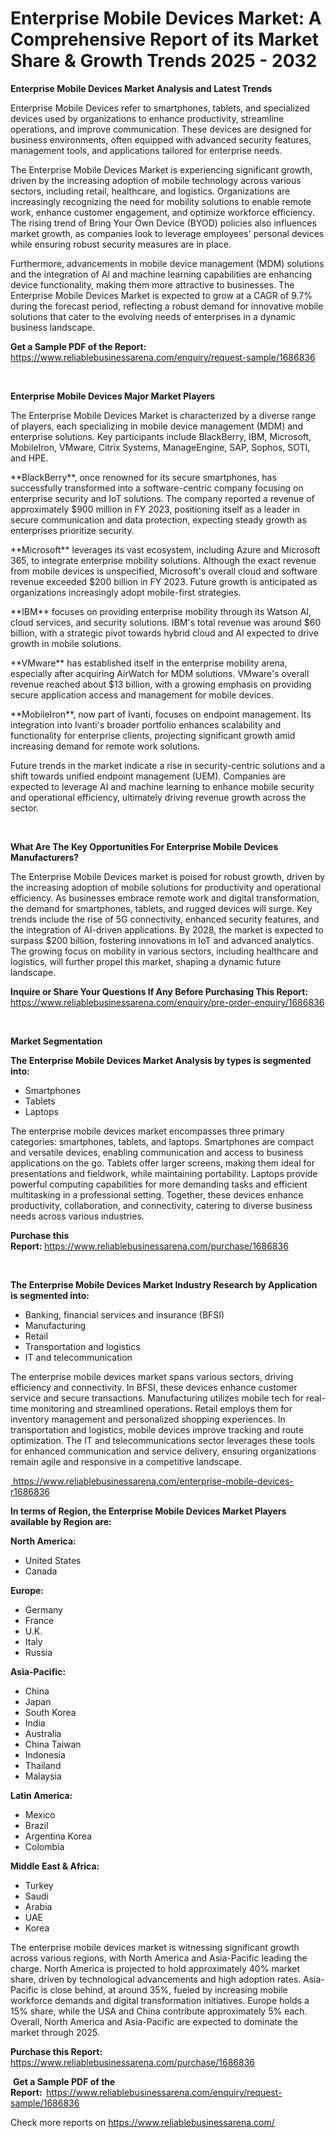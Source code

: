<p><h1>Enterprise Mobile Devices Market: A Comprehensive Report of its Market Share & Growth Trends 2025 - 2032</h1></p><p><strong>Enterprise Mobile Devices Market Analysis and Latest Trends</strong></p>
<p><p>Enterprise Mobile Devices refer to smartphones, tablets, and specialized devices used by organizations to enhance productivity, streamline operations, and improve communication. These devices are designed for business environments, often equipped with advanced security features, management tools, and applications tailored for enterprise needs.</p><p>The Enterprise Mobile Devices Market is experiencing significant growth, driven by the increasing adoption of mobile technology across various sectors, including retail, healthcare, and logistics. Organizations are increasingly recognizing the need for mobility solutions to enable remote work, enhance customer engagement, and optimize workforce efficiency. The rising trend of Bring Your Own Device (BYOD) policies also influences market growth, as companies look to leverage employees' personal devices while ensuring robust security measures are in place.</p><p>Furthermore, advancements in mobile device management (MDM) solutions and the integration of AI and machine learning capabilities are enhancing device functionality, making them more attractive to businesses. The Enterprise Mobile Devices Market is expected to grow at a CAGR of 9.7% during the forecast period, reflecting a robust demand for innovative mobile solutions that cater to the evolving needs of enterprises in a dynamic business landscape.</p></p>
<p><strong>Get a Sample PDF of the Report:&nbsp;</strong> <a href="https://www.reliablebusinessarena.com/enquiry/request-sample/1686836?utm_campaign=3566&utm_medium=2&utm_source=Github&utm_content=ia&utm_term=04042025&utm_id=enterprise-mobile-devices">https://www.reliablebusinessarena.com/enquiry/request-sample/1686836</a></p>
<p>&nbsp;</p>
<p><strong>Enterprise Mobile Devices Major Market Players</strong></p>
<p><p>The Enterprise Mobile Devices Market is characterized by a diverse range of players, each specializing in mobile device management (MDM) and enterprise solutions. Key participants include BlackBerry, IBM, Microsoft, MobileIron, VMware, Citrix Systems, ManageEngine, SAP, Sophos, SOTI, and HPE.</p><p>**BlackBerry**, once renowned for its secure smartphones, has successfully transformed into a software-centric company focusing on enterprise security and IoT solutions. The company reported a revenue of approximately $900 million in FY 2023, positioning itself as a leader in secure communication and data protection, expecting steady growth as enterprises prioritize security.</p><p>**Microsoft** leverages its vast ecosystem, including Azure and Microsoft 365, to integrate enterprise mobility solutions. Although the exact revenue from mobile devices is unspecified, Microsoft's overall cloud and software revenue exceeded $200 billion in FY 2023. Future growth is anticipated as organizations increasingly adopt mobile-first strategies.</p><p>**IBM** focuses on providing enterprise mobility through its Watson AI, cloud services, and security solutions. IBM's total revenue was around $60 billion, with a strategic pivot towards hybrid cloud and AI expected to drive growth in mobile solutions.</p><p>**VMware** has established itself in the enterprise mobility arena, especially after acquiring AirWatch for MDM solutions. VMware's overall revenue reached about $13 billion, with a growing emphasis on providing secure application access and management for mobile devices.</p><p>**MobileIron**, now part of Ivanti, focuses on endpoint management. Its integration into Ivanti's broader portfolio enhances scalability and functionality for enterprise clients, projecting significant growth amid increasing demand for remote work solutions.</p><p>Future trends in the market indicate a rise in security-centric solutions and a shift towards unified endpoint management (UEM). Companies are expected to leverage AI and machine learning to enhance mobile security and operational efficiency, ultimately driving revenue growth across the sector.</p></p>
<p>&nbsp;</p>
<p><strong>What Are The Key Opportunities For Enterprise Mobile Devices Manufacturers?</strong></p>
<p><p>The Enterprise Mobile Devices market is poised for robust growth, driven by the increasing adoption of mobile solutions for productivity and operational efficiency. As businesses embrace remote work and digital transformation, the demand for smartphones, tablets, and rugged devices will surge. Key trends include the rise of 5G connectivity, enhanced security features, and the integration of AI-driven applications. By 2028, the market is expected to surpass $200 billion, fostering innovations in IoT and advanced analytics. The growing focus on mobility in various sectors, including healthcare and logistics, will further propel this market, shaping a dynamic future landscape.</p></p>
<p><strong>Inquire or Share Your Questions If Any Before Purchasing This Report:</strong> <a href="https://www.reliablebusinessarena.com/enquiry/pre-order-enquiry/1686836?utm_campaign=3566&utm_medium=2&utm_source=Github&utm_content=ia&utm_term=04042025&utm_id=enterprise-mobile-devices">https://www.reliablebusinessarena.com/enquiry/pre-order-enquiry/1686836</a></p>
<p>&nbsp;</p>
<p><strong>Market Segmentation</strong></p>
<p><strong>The Enterprise Mobile Devices Market Analysis by types is segmented into:</strong></p>
<p><ul><li>Smartphones</li><li>Tablets</li><li>Laptops</li></ul></p>
<p><p>The enterprise mobile devices market encompasses three primary categories: smartphones, tablets, and laptops. Smartphones are compact and versatile devices, enabling communication and access to business applications on the go. Tablets offer larger screens, making them ideal for presentations and fieldwork, while maintaining portability. Laptops provide powerful computing capabilities for more demanding tasks and efficient multitasking in a professional setting. Together, these devices enhance productivity, collaboration, and connectivity, catering to diverse business needs across various industries.</p></p>
<p><strong>Purchase this Report:&nbsp;</strong><a href="https://www.reliablebusinessarena.com/purchase/1686836?utm_campaign=3566&utm_medium=2&utm_source=Github&utm_content=ia&utm_term=04042025&utm_id=enterprise-mobile-devices">https://www.reliablebusinessarena.com/purchase/1686836</a></p>
<p>&nbsp;</p>
<p><strong>The Enterprise Mobile Devices Market Industry Research by Application is segmented into:</strong></p>
<p><ul><li>Banking, financial services and insurance (BFSI)</li><li>Manufacturing</li><li>Retail</li><li>Transportation and logistics</li><li>IT and telecommunication</li></ul></p>
<p><p>The enterprise mobile devices market spans various sectors, driving efficiency and connectivity. In BFSI, these devices enhance customer service and secure transactions. Manufacturing utilizes mobile tech for real-time monitoring and streamlined operations. Retail employs them for inventory management and personalized shopping experiences. In transportation and logistics, mobile devices improve tracking and route optimization. The IT and telecommunications sector leverages these tools for enhanced communication and service delivery, ensuring organizations remain agile and responsive in a competitive landscape.</p></p>
<p><a href="https://www.reliablebusinessarena.com/enterprise-mobile-devices-r1686836?utm_campaign=3566&utm_medium=2&utm_source=Github&utm_content=ia&utm_term=04042025&utm_id=enterprise-mobile-devices">&nbsp;https://www.reliablebusinessarena.com/enterprise-mobile-devices-r1686836</a></p>
<p><strong>In terms of Region, the Enterprise Mobile Devices Market Players available by Region are:</strong></p>
<p>
    <p> <strong> North America: </strong>
        <ul>
            <li>United States</li>
            <li>Canada</li>
        </ul>
        </p> 
    <p> <strong> Europe: </strong>
        <ul>
            <li>Germany</li>
            <li>France</li>
            <li>U.K.</li>
            <li>Italy</li>
            <li>Russia</li>
        </ul>
        </p> 
    <p> <strong> Asia-Pacific: </strong>
        <ul>
            <li>China</li>
            <li>Japan</li>
            <li>South Korea</li>
            <li>India</li>
            <li>Australia</li>
            <li>China Taiwan</li>
            <li>Indonesia</li>
            <li>Thailand</li>
            <li>Malaysia</li>
        </ul>
        </p> 
    <p> <strong> Latin America: </strong>
        <ul>
            <li>Mexico</li>
            <li>Brazil</li>
            <li>Argentina Korea</li>
            <li>Colombia</li>
        </ul>
        </p> 
    <p> <strong> Middle East & Africa: </strong>
        <ul>
            <li>Turkey</li>
            <li>Saudi</li>
            <li>Arabia</li>
            <li>UAE</li>
            <li>Korea</li>
        </ul>
    </p>
    </p>
<p><p>The enterprise mobile devices market is witnessing significant growth across various regions, with North America and Asia-Pacific leading the charge. North America is projected to hold approximately 40% market share, driven by technological advancements and high adoption rates. Asia-Pacific is close behind, at around 35%, fueled by increasing mobile workforce demands and digital transformation initiatives. Europe holds a 15% share, while the USA and China contribute approximately 5% each. Overall, North America and Asia-Pacific are expected to dominate the market through 2025.</p></p>
<p><strong>Purchase this Report: </strong><a href="https://www.reliablebusinessarena.com/purchase/1686836?utm_campaign=3566&utm_medium=2&utm_source=Github&utm_content=ia&utm_term=04042025&utm_id=enterprise-mobile-devices">https://www.reliablebusinessarena.com/purchase/1686836</a></p>
<p>&nbsp;<strong>Get a Sample PDF of the Report:&nbsp;&nbsp;</strong><a href="https://www.reliablebusinessarena.com/enquiry/request-sample/1686836?utm_campaign=3566&utm_medium=2&utm_source=Github&utm_content=ia&utm_term=04042025&utm_id=enterprise-mobile-devices">https://www.reliablebusinessarena.com/enquiry/request-sample/1686836</a></p>
<p><strong></strong></p>
<p>Check more reports on <a href="https://www.reliablebusinessarena.com/?utm_campaign=3566&utm_medium=2&utm_source=Github&utm_content=ia&utm_term=04042025&utm_id=enterprise-mobile-devices">https://www.reliablebusinessarena.com/</a></p>